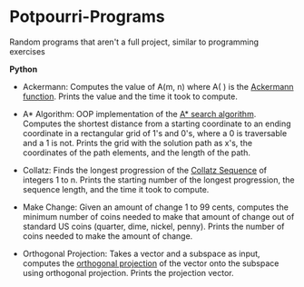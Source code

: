 # Potpourri-Programs
Random programs that aren't a full project, similar to programming exercises

**Python**
- Ackermann: Computes the value of A(m, n) where A( ) is the [Ackermann function](https://en.wikipedia.org/wiki/Ackermann_function). Prints the value and the time it took to compute.
             
- A* Algorithm: OOP implementation of the [A* search algorithm](https://en.wikipedia.org/wiki/A*_search_algorithm). Computes the shortest distance from a starting coordinate to an ending coordinate in a rectangular grid of 1's and 0's, where a 0 is traversable and a 1 is not. Prints the grid with the solution path as x's, the coordinates of the path elements, and the length of the path.

- Collatz: Finds the longest progression of the [Collatz Sequence](https://en.wikipedia.org/wiki/Collatz_conjecture) of integers 1 to n. Prints the starting number of the longest progression, the sequence length, and the time it took to compute.

- Make Change: Given an amount of change 1 to 99 cents, computes the minimum number of coins needed to make that amount of change out of standard US coins (quarter, dime, nickel, penny). Prints the number of coins needed to make the amount of change.

- Orthogonal Projection: 
Takes a vector and a subspace as input, computes the [orthogonal projection](https://en.wikipedia.org/wiki/Projection_(linear_algebra)) of the vector onto the subspace using orthogonal projection. Prints the projection vector.
